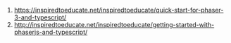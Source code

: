 1. https://inspiredtoeducate.net/inspiredtoeducate/quick-start-for-phaser-3-and-typescript/
2. http://inspiredtoeducate.net/inspiredtoeducate/getting-started-with-phaserjs-and-typescript/
